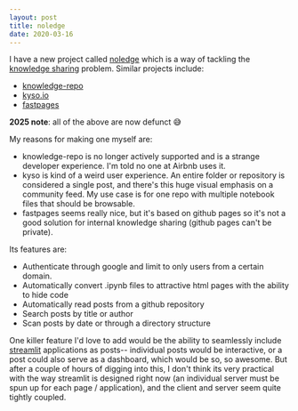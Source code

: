 ```yaml
---
layout: post
title: noledge
date: 2020-03-16
---
```


I have a new project called [noledge](https://github.com/wrgoldstein/noledge) which is a way of tackling the [knowledge sharing](https://medium.com/airbnb-engineering/scaling-knowledge-at-airbnb-875d73eff091) problem. Similar projects include:

- [knowledge-repo](https://github.com/airbnb/knowledge-repo)
- [kyso.io](http://kyso.io)
- [fastpages](https://github.com/fastai/fastpages)

**2025 note**: all of the above are now defunct 😅

My reasons for making one myself are:

- knowledge-repo is no longer actively supported and is a strange developer experience. I'm told no one at Airbnb uses it.
- kyso is kind of a weird user experience. An entire folder or repository is considered a single post, and there's this huge visual emphasis on a community feed. My use case is for one repo with multiple notebook files that should be browsable.
- fastpages seems really nice, but it's based on github pages so it's not a good solution for internal knowledge sharing (github pages can't be private).

Its features are:

- Authenticate through google and limit to only users from a certain domain.
- Automatically convert .ipynb files to attractive html pages with the ability to hide code
- Automatically read posts from a github repository
- Search posts by title or author
- Scan posts by date or through a directory structure

One killer feature I'd love to add would be the ability to seamlessly include [streamlit](https://www.streamlit.io/) applications as posts-- individual posts would be interactive, or a post could also serve as a dashboard, which would be so, so awesome. But after a couple of hours of digging into this, I don't think its very practical with the way streamlit is designed right now (an individual server must be spun up for each page / application), and the client and server seem quite tightly coupled.

